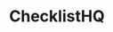 ---
hackday: 01-london
links:
  website: http://checklisthq.com/
summary: Checklist curation for doctors
team:
- '@wai2k'
- '@ntoll'
- Florian
- Alex
- Dan
- Tony
title: ChecklistHQ
---